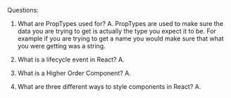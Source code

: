 Questions:
1.  What are PropTypes used for?
    A. PropTypes are used to make sure the data you are trying to get is actually the type you expect it to be.
        For example if you are trying to get a name you would make sure that what you were getting was a string.

2.  What is a lifecycle event in React?
A. 

3.  What is a Higher Order Component?
    A. 

4.  What are three different ways to style components in React?
    A.